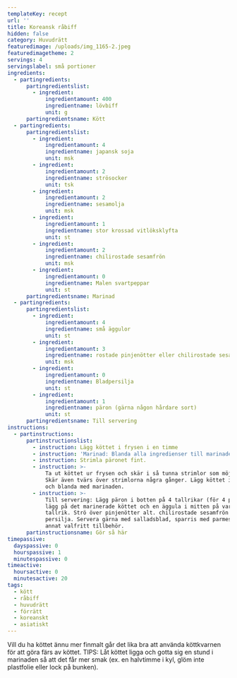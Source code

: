 ```yaml
---
templateKey: recept
url: ''
title: Koreansk råbiff
hidden: false
category: Huvudrätt
featuredimage: /uploads/img_1165-2.jpeg
featuredimagetheme: 2
servings: 4
servingslabel: små portioner
ingredients:
  - partingredients:
      partingredientslist:
        - ingredient:
            ingredientamount: 400
            ingredientname: lövbiff
            unit: g
      partingredientsname: Kött
  - partingredients:
      partingredientslist:
        - ingredient:
            ingredientamount: 4
            ingredientname: japansk soja
            unit: msk
        - ingredient:
            ingredientamount: 2
            ingredientname: strösocker
            unit: tsk
        - ingredient:
            ingredientamount: 2
            ingredientname: sesamolja
            unit: msk
        - ingredient:
            ingredientamount: 1
            ingredientname: stor krossad vitlöksklyfta
            unit: st
        - ingredient:
            ingredientamount: 2
            ingredientname: chilirostade sesamfrön
            unit: msk
        - ingredient:
            ingredientamount: 0
            ingredientname: Malen svartpeppar
            unit: st
      partingredientsname: Marinad
  - partingredients:
      partingredientslist:
        - ingredient:
            ingredientamount: 4
            ingredientname: små äggulor
            unit: st
        - ingredient:
            ingredientamount: 3
            ingredientname: rostade pinjenötter eller chilirostade sesamfrön
            unit: msk
        - ingredient:
            ingredientamount: 0
            ingredientname: Bladpersilja
            unit: st
        - ingredient:
            ingredientamount: 1
            ingredientname: päron (gärna någon hårdare sort)
            unit: st
      partingredientsname: Till servering
instructions:
  - partinstructions:
      partinstructionslist:
        - instruction: Lägg köttet i frysen i en timme
        - instruction: 'Marinad: Blanda alla ingredienser till marinaden.'
        - instruction: Strimla päronet fint.
        - instruction: >-
            Ta ut köttet ur frysen och skär i så tunna strimlor som möjligt.
            Skär även tvärs över strimlorna några gånger. Lägg köttet i en bunke
            och blanda med marinaden.
        - instruction: >-
            Till servering: Lägg päron i botten på 4 tallrikar (för 4 port),
            lägg på det marinerade köttet och en äggula i mitten på varje
            tallrik. Strö över pinjenötter alt. chilirostade sesamfrön och
            persilja. Servera gärna med salladsblad, sparris med parmesan eller
            annat valfritt tillbehör.
      partinstructionsname: Gör så här
timepassive:
  dayspassive: 0
  hourspassive: 1
  minutespassive: 0
timeactive:
  hoursactive: 0
  minutesactive: 20
tags:
  - kött
  - råbiff
  - huvudrätt
  - förrätt
  - koreanskt
  - asiatiskt
---
```


Vill du ha köttet ännu mer finmalt går det lika bra att använda köttkvarnen för att göra färs av köttet. TIPS: Låt köttet ligga och gotta sig en stund i marinaden så att det får mer smak (ex. en halvtimme i kyl, glöm inte plastfolie eller lock på bunken).
